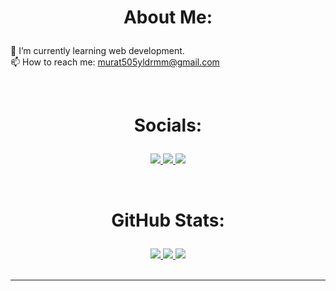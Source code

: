 # <p align="middle">About Me:</p>
🌱 I’m currently learning web development.
<br>
📫 How to reach me: murat505yldrmm@gmail.com

<br>

# <p align="middle">Socials:</p>
<p align="middle">
    <a href="https://www.linkedin.com/in/murat-y%C4%B1ld%C4%B1r%C4%B1m-4210b5205/">
        <img src="https://img.shields.io/badge/LinkedIn-%230077B5.svg?logo=linkedin&logoColor=white" />
    </a>
    <a href="https://instagram.com/y1drmurat">
        <img src="https://img.shields.io/badge/Instagram-%23E4405F.svg?logo=Instagram&logoColor=white" />
    </a>
    <a href="https://twitter.com/y1drmurat">
        <img src="https://img.shields.io/badge/Twitter-%231DA1F2.svg?logo=Twitter&logoColor=white" />
    </a>
</p>

<br>

# <p align="middle">GitHub Stats:</p>

<div align="middle">
    <a href="#">
        <img src="https://github-readme-stats.vercel.app/api?username=murat7001&theme=radical&hide_border=false&include_all_commits=false&count_private=true" />
    </a>
    <a href="#">
        <img src="https://github-readme-streak-stats.herokuapp.com/?user=murat7001&theme=radical&hide_border=false" />
    </a>
    <a href="#">
        <img src="https://github-readme-stats.vercel.app/api/top-langs/?username=murat7001&theme=radical&hide_border=false&include_all_commits=false&count_private=true&layout=compact" />
    </a>
    </a>
</div>

<br>


---
